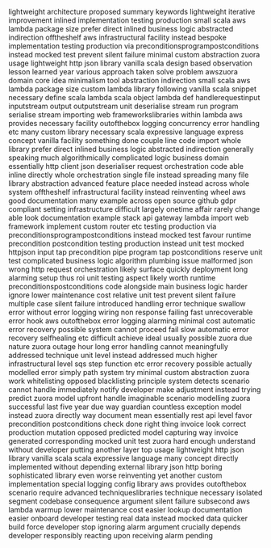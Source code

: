 lightweight architecture proposed summary keywords lightweight iterative improvement inlined implementation testing production small scala aws lambda package size prefer direct inlined business logic abstracted indirection offtheshelf aws infrastructural facility instead bespoke implementation testing production via preconditionsprogrampostconditions instead mocked test prevent silent failure minimal custom abstraction zuora usage lightweight http json library vanilla scala design based observation lesson learned year various approach taken solve problem awszuora domain core idea minimalism tool abstraction indirection small scala aws lambda package size custom lambda library following vanilla scala snippet necessary define scala lambda scala object lambda def handlerequestinput inputstream output outputstream unit deserialise stream run program serialise stream importing web frameworkslibraries within lambda aws provides necessary facility outofthebox logging concurrency error handling etc many custom library necessary scala expressive language express concept vanilla facility something done couple line code import whole library prefer direct inlined business logic abstracted indirection generally speaking much algorithmically complicated logic business domain essentially http client json deserialiser request orchestration code able inline directly whole orchestration single file instead spreading many file library abstraction advanced feature place needed instead across whole system offtheshelf infrastructural facility instead reinventing wheel aws good documentation many example across open source github gdpr compliant setting infrastructure difficult largely onetime affair rarely change able look documentation example stack api gateway lambda import web framework implement custom router etc testing production via preconditionsprogrampostconditions instead mocked test favour runtime precondition postcondition testing production instead unit test mocked httpjson input tap precondition pipe program tap postconditions reserve unit test complicated business logic algorithm plumbing issue malformed json wrong http request orchestration likely surface quickly deployment long alarming setup thus roi unit testing aspect likely worth runtime preconditionspostconditions code alongside main business logic harder ignore lower maintenance cost relative unit test prevent silent failure multiple case silent failure introduced handling error technique swallow error without error logging wiring non response failing fast unrecoverable error hook aws outofthebox error logging alarming minimal cost automatic error recovery possible system cannot proceed fail slow automatic error recovery selfhealing etc difficult achieve ideal usually possible zuora due nature zuora outage hour long error handling cannot meaningfully addressed technique unit level instead addressed much higher infrastructural level sqs step function etc error recovery possible actually modelled error simply path system try minimal custom abstraction zuora work whitelisting opposed blacklisting principle system detects scenario cannot handle immediately notify developer make adjustment instead trying predict zuora model upfront handle imaginable scenario modelling zuora successful last five year due way guardian countless exception model instead zuora directly way document mean essentially rest api level favor precondition postconditions check done right thing invoice look correct production mutation opposed predicted model capturing way invoice generated corresponding mocked unit test zuora hard enough understand without developer putting another layer top usage lightweight http json library vanilla scala scala expressive language many concept directly implemented without depending external library json http boring sophisticated library even worse reinventing yet another custom implementation special logging config library aws provides outofthebox scenario require advanced techniqueslibraries technique necessary isolated segment codebase consequence argument silent failure subsecond aws lambda warmup lower maintenance cost easier lookup documentation easier onboard developer testing real data instead mocked data quicker build force developer stop ignoring alarm argument crucially depends developer responsibly reacting upon receiving alarm pending